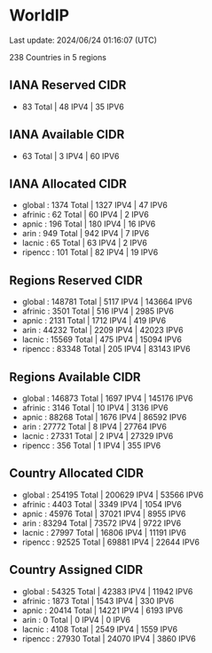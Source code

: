 # WorldIP

Last update: 2024/06/24 01:16:07 (UTC)

238 Countries in 5 regions

## IANA Reserved CIDR

- 83 Total | 48 IPV4 | 35 IPV6

## IANA Available CIDR

- 63 Total | 3 IPV4 | 60 IPV6

## IANA Allocated CIDR

- global : 1374 Total | 1327 IPV4 | 47 IPV6
- afrinic : 62 Total | 60 IPV4 | 2 IPV6
- apnic : 196 Total | 180 IPV4 | 16 IPV6
- arin : 949 Total | 942 IPV4 | 7 IPV6
- lacnic : 65 Total | 63 IPV4 | 2 IPV6
- ripencc : 101 Total | 82 IPV4 | 19 IPV6

## Regions Reserved CIDR

- global : 148781 Total | 5117 IPV4 | 143664 IPV6
- afrinic : 3501 Total | 516 IPV4 | 2985 IPV6
- apnic : 2131 Total | 1712 IPV4 | 419 IPV6
- arin : 44232 Total | 2209 IPV4 | 42023 IPV6
- lacnic : 15569 Total | 475 IPV4 | 15094 IPV6
- ripencc : 83348 Total | 205 IPV4 | 83143 IPV6

## Regions Available CIDR

- global : 146873 Total | 1697 IPV4 | 145176 IPV6
- afrinic : 3146 Total | 10 IPV4 | 3136 IPV6
- apnic : 88268 Total | 1676 IPV4 | 86592 IPV6
- arin : 27772 Total | 8 IPV4 | 27764 IPV6
- lacnic : 27331 Total | 2 IPV4 | 27329 IPV6
- ripencc : 356 Total | 1 IPV4 | 355 IPV6

## Country Allocated CIDR

- global : 254195 Total | 200629 IPV4 | 53566 IPV6
- afrinic : 4403 Total | 3349 IPV4 | 1054 IPV6
- apnic : 45976 Total | 37021 IPV4 | 8955 IPV6
- arin : 83294 Total | 73572 IPV4 | 9722 IPV6
- lacnic : 27997 Total | 16806 IPV4 | 11191 IPV6
- ripencc : 92525 Total | 69881 IPV4 | 22644 IPV6

## Country Assigned CIDR

- global : 54325 Total | 42383 IPV4 | 11942 IPV6
- afrinic : 1873 Total | 1543 IPV4 | 330 IPV6
- apnic : 20414 Total | 14221 IPV4 | 6193 IPV6
- arin : 0 Total | 0 IPV4 | 0 IPV6
- lacnic : 4108 Total | 2549 IPV4 | 1559 IPV6
- ripencc : 27930 Total | 24070 IPV4 | 3860 IPV6
